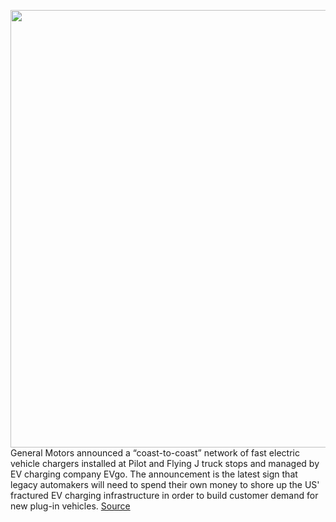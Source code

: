 <img src='https://cdn.vox-cdn.com/thumbor/tq9cnplT5kX0xoaw3qTzJ4wVdQY=/0x0:5760x4320/1200x800/filters:focal(2420x1700:3340x2620)/cdn.vox-cdn.com/uploads/chorus_image/image/71114311/100S5578_FINAL_MR.0.jpg' width='700px' /><br/>
General Motors announced a “coast-to-coast” network of fast electric vehicle chargers installed at Pilot and Flying J truck stops and managed by EV charging company EVgo. The announcement is the latest sign that legacy automakers will need to spend their own money to shore up the US' fractured EV charging infrastructure in order to build customer demand for new plug-in vehicles.
<a href='https://www.theverge.com/2022/7/14/23207519/gm-ev-charging-stations-pilot-flying-j-evgo'> Source <a/>